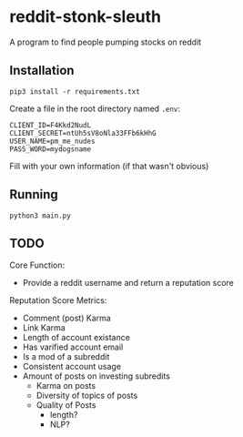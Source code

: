# reddit-stonk-sleuth
A program to find people pumping stocks on reddit

## Installation
`pip3 install -r requirements.txt`

Create a file in the root directory named `.env`:
```
CLIENT_ID=F4Kkd2NudL
CLIENT_SECRET=ntUh5sV8oNla33FFb6kHhG
USER_NAME=pm_me_nudes
PASS_WORD=mydogsname
``` 

Fill with your own information (if that wasn't obvious)

## Running
`python3 main.py`

## TODO

Core Function:
- Provide a reddit username and return a reputation score

Reputation Score Metrics:
- Comment (post) Karma
- Link Karma
- Length of account existance
- Has varified account email
- Is a mod of a subreddit
- Consistent account usage
- Amount of posts on investing subredits
    - Karma on posts
    - Diversity of topics of posts
    - Quality of Posts
        - length?
        - NLP?